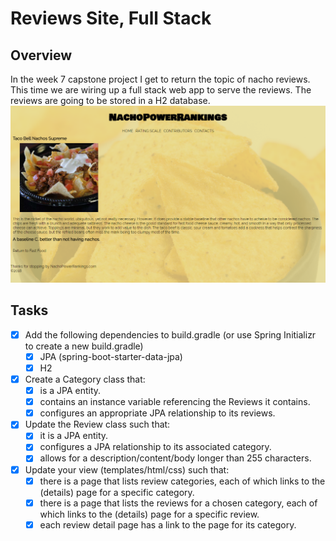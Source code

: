 # Reviews Site, Full Stack
## Overview
In the week 7 capstone project I get to return the topic of nacho reviews. This time we are wiring up a full stack web app to serve the reviews.  The reviews are going to be stored in a H2 database.
![Screenshot of a review view](screenshot.png)
## Tasks
- [x] Add the following dependencies to build.gradle (or use Spring Initializr to create a new build.gradle)
	- [x] JPA (spring-boot-starter-data-jpa)
	- [x] H2
- [x] Create a Category class that:
	- [x] is a JPA entity.
	- [x] contains an instance variable referencing the Reviews it contains.
 	- [x] configures an appropriate JPA relationship to its reviews.
- [x] Update the Review class such that:
	- [x] it is a JPA entity.
	- [x] configures a JPA relationship to its associated category.
	- [x] allows for a description/content/body longer than 255 characters.
- [x] Update your view (templates/html/css) such that:
	- [x] there is a page that lists review categories, each of which links to the (details) page for a specific category.
	- [x] there is a page that lists the reviews for a chosen category, each of which links to the (details) page for a specific review.
	- [x] each review detail page has a link to the page for its category.